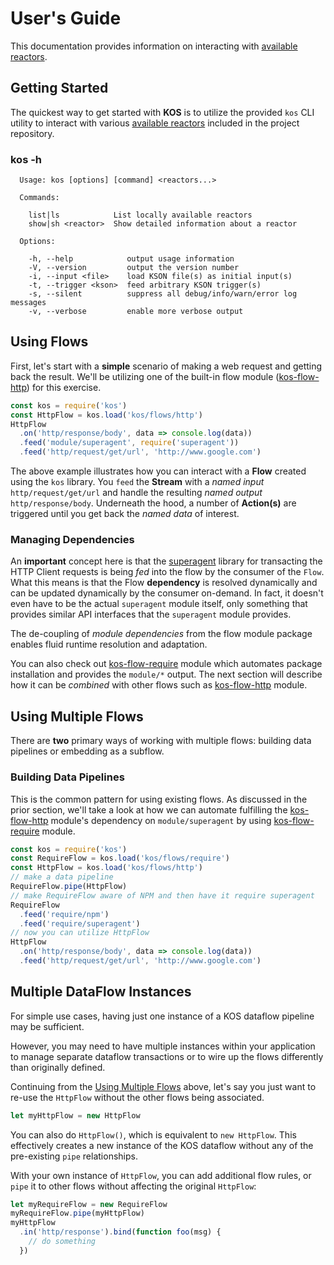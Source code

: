 # User's Guide

This documentation provides information on interacting with
[available reactors](../README.md#available-reactors).

## Getting Started

The quickest way to get started with **KOS** is to utilize the
provided `kos` CLI utility to interact with various
[available reactors](../README.md#available-reactors) included in the
project repository.

### kos -h

```
  Usage: kos [options] [command] <reactors...>

  Commands:

    list|ls            List locally available reactors
    show|sh <reactor>  Show detailed information about a reactor

  Options:

    -h, --help            output usage information
    -V, --version         output the version number
    -i, --input <file>    load KSON file(s) as initial input(s)
    -t, --trigger <kson>  feed arbitrary KSON trigger(s)
    -s, --silent          suppress all debug/info/warn/error log messages
    -v, --verbose         enable more verbose output
```






## Using Flows

First, let's start with a **simple** scenario of making a web request
and getting back the result. We'll be utilizing one of the built-in
flow module ([kos-flow-http](../flows/http.md)) for this exercise.

```js
const kos = require('kos')
const HttpFlow = kos.load('kos/flows/http')
HttpFlow
  .on('http/response/body', data => console.log(data))
  .feed('module/superagent', require('superagent'))
  .feed('http/request/get/url', 'http://www.google.com')
```

The above example illustrates how you can interact with a **Flow**
created using the `kos` library. You `feed` the **Stream** with a
*named input* `http/request/get/url` and handle the resulting *named
output* `http/response/body`. Underneath the hood, a number of
**Action(s)** are triggered until you get back the *named data* of
interest.

### Managing Dependencies

An **important** concept here is that the
[superagent](http://npmjs.com/package/superagent) library for
transacting the HTTP Client requests is being *fed* into the flow by
the consumer of the `Flow`. What this means is that the Flow
**dependency** is resolved dynamically and can be updated dynamically
by the consumer on-demand. In fact, it doesn't even have to be the
actual `superagent` module itself, only something that provides
similar API interfaces that the `superagent` module provides.

The de-coupling of *module dependencies* from the flow module package
enables fluid runtime resolution and adaptation.

You can also check out [kos-flow-require](../flows/require.md) module
which automates package installation and provides the `module/*`
output. The next section will describe how it can be *combined* with
other flows such as [kos-flow-http](../flows/http.md) module.

## Using Multiple Flows

There are **two** primary ways of working with multiple flows:
building data pipelines or embedding as a subflow.

### Building Data Pipelines

This is the common pattern for using existing flows. As discussed in
the prior section, we'll take a look at how we can automate fulfilling
the [kos-flow-http](../flows/http.md) module's dependency on
`module/superagent` by using [kos-flow-require](../flows/require.md)
module.

```js
const kos = require('kos')
const RequireFlow = kos.load('kos/flows/require')
const HttpFlow = kos.load('kos/flows/http')
// make a data pipeline
RequireFlow.pipe(HttpFlow)
// make RequireFlow aware of NPM and then have it require superagent
RequireFlow
  .feed('require/npm')
  .feed('require/superagent')
// now you can utilize HttpFlow
HttpFlow
  .on('http/response/body', data => console.log(data))
  .feed('http/request/get/url', 'http://www.google.com')
```

## Multiple DataFlow Instances

For simple use cases, having just one instance of a KOS dataflow
pipeline may be sufficient.

However, you may need to have multiple instances within your
application to manage separate dataflow transactions or to wire up the
flows differently than originally defined.

Continuing from the [Using Multiple Flows](#using-multiple-flows)
above, let's say you just want to re-use the `HttpFlow` without the
other flows being associated.

```js
let myHttpFlow = new HttpFlow
```

You can also do `HttpFlow()`, which is equivalent to `new
HttpFlow`. This effectively creates a new instance of the KOS dataflow
without any of the pre-existing `pipe` relationships.

With your own instance of `HttpFlow`, you can add additional flow
rules, or `pipe` it to other flows without affecting the original
`HttpFlow`:

```js
let myRequireFlow = new RequireFlow
myRequireFlow.pipe(myHttpFlow)
myHttpFlow
  .in('http/response').bind(function foo(msg) {
    // do something
  })
```
